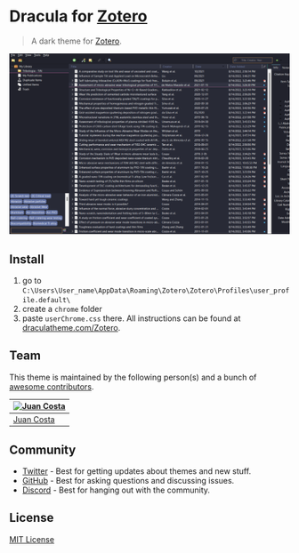# Dracula for [Zotero](https://www.zotero.org/)

> A dark theme for [Zotero](https://www.zotero.org/).

![Screenshot](./screenshot.png)

## Install
1. go to ```C:\Users\User_name\AppData\Roaming\Zotero\Zotero\Profiles\user_profile.default\```
2. create a ```chrome``` folder
3. paste ```userChrome.css``` there.
All instructions can be found at [draculatheme.com/Zotero](https://draculatheme.com/Zotero).

## Team

This theme is maintained by the following person(s) and a bunch of [awesome contributors](https://github.com/dracula/foobar/graphs/contributors).

| [![Juan Costa](https://github.com/omanuelcosta.png?size=100)](https://github.com/omanuelcosta) |
| ---------------------------------------------------------------------------------------- |
| [Juan Costa](https://github.com/zenorocha)                                               |

## Community

- [Twitter](https://twitter.com/draculatheme) - Best for getting updates about themes and new stuff.
- [GitHub](https://github.com/dracula/dracula-theme/discussions) - Best for asking questions and discussing issues.
- [Discord](https://draculatheme.com/discord-invite) - Best for hanging out with the community.

## License

[MIT License](./LICENSE)
